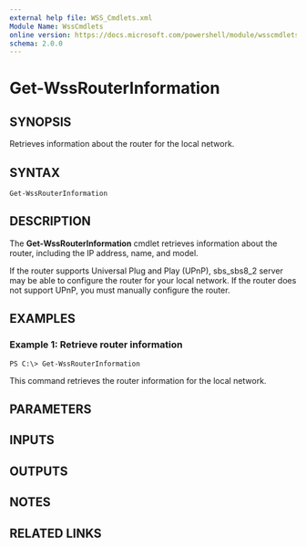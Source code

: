 ```yaml
---
external help file: WSS_Cmdlets.xml
Module Name: WssCmdlets
online version: https://docs.microsoft.com/powershell/module/wsscmdlets/get-wssrouterinformation?view=windowsserver2012-ps&wt.mc_id=ps-gethelp
schema: 2.0.0
---
```


# Get-WssRouterInformation

## SYNOPSIS
Retrieves information about the router for the local network.

## SYNTAX

```
Get-WssRouterInformation
```

## DESCRIPTION
The **Get-WssRouterInformation** cmdlet retrieves information about the router, including the IP address, name, and model.

If the router supports Universal Plug and Play (UPnP), sbs_sbs8_2 server may be able to configure the router for your local network.
If the router does not support UPnP, you must manually configure the router.

## EXAMPLES

### Example 1: Retrieve router information
```
PS C:\> Get-WssRouterInformation
```

This command retrieves the router information for the local network.

## PARAMETERS

## INPUTS

## OUTPUTS

## NOTES

## RELATED LINKS



